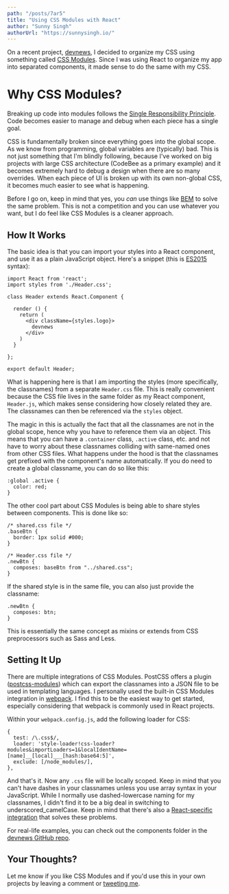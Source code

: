 ```yaml
---
path: "/posts/7ar5"
title: "Using CSS Modules with React"
author: "Sunny Singh"
authorUrl: "https://sunnysingh.io/"
---
```


On a recent project, [devnews](https://devne.ws/), I decided to organize my CSS using something called [CSS Modules](https://github.com/css-modules/css-modules). Since I was using React to organize my app into separated components, it made sense to do the same with my CSS.

# Why CSS Modules?

Breaking up code into modules follows the [Single Responsibility Principle](https://en.wikipedia.org/wiki/Single_responsibility_principle). Code becomes easier to manage and debug when each piece has a single goal.

CSS is fundamentally broken since everything goes into the global scope. As we know from programming, global variables are (typically) bad. This is not just something that I'm blindly following, because I've worked on big projects with large CSS architecture (CodeBee as a primary example) and it becomes extremely hard to debug a design when there are so many overrides. When each piece of UI is broken up with its own non-global CSS, it becomes much easier to see what is happening.

Before I go on, keep in mind that yes, you *can* use things like [BEM](http://getbem.com/) to solve the same problem. This is not a competition and you can use whatever you want, but I do feel like CSS Modules is a cleaner approach.

## How It Works

The basic idea is that you can import your styles into a React component, and use it as a plain JavaScript object. Here's a snippet (this is [ES2015](https://babeljs.io/docs/learn-es2015/) syntax):

```
import React from 'react';
import styles from './Header.css';

class Header extends React.Component {

  render () {
    return (
      <div className={styles.logo}>
        devnews
      </div>
    )
  }

};

export default Header;
```

What is happening here is that I am importing the styles (more specifically, the classnames) from a separate `Header.css` file. This is really convenient because the CSS file lives in the same folder as my React component, `Header.js`, which makes sense considering how closely related they are. The classnames can then be referenced via the `styles` object.

The magic in this is actually the fact that all the classnames are not in the global scope, hence why you have to reference them via an object. This means that you can have a `.container` class, `.active` class, etc. and not have to worry about these classnames colliding with same-named ones from other CSS files. What happens under the hood is that the classnames get prefixed with the component's name automatically. If you do need to create a global classname, you can do so like this:

```
:global .active {
  color: red;
}
```

The other cool part about CSS Modules is being able to share styles between components. This is done like so:

```
/* shared.css file */
.baseBtn {
  border: 1px solid #000;
}

/* Header.css file */
.newBtn {
  composes: baseBtn from "../shared.css";
}
```

If the shared style is in the same file, you can also just provide the classname:

```
.newBtn {
  composes: btn;
}
```

This is essentially the same concept as mixins or extends from CSS preprocessors such as Sass and Less.

## Setting It Up

There are multiple integrations of CSS Modules. PostCSS offers a plugin ([postcss-modules](https://github.com/outpunk/postcss-modules)) which can export the classnames into a JSON file to be used in templating languages. I personally used the built-in CSS Modules integration in [webpack](http://webpack.github.io/). I find this to be the easiest way to get started, especially considering that webpack is commonly used in React projects.

Within your `webpack.config.js`, add the following loader for CSS:

```
{
  test: /\.css$/,
  loader: 'style-loader!css-loader?modules&importLoaders=1&localIdentName=[name]__[local]___[hash:base64:5]',
  exclude: [/node_modules/],
},
```

And that's it. Now any `.css` file will be locally scoped. Keep in mind that you can't have dashes in your classnames unless you use array syntax in your JavaScript. While I normally use dashed-lowercase naming for my classnames, I didn't find it to be a big deal in switching to underscored_camelCase. Keep in mind that there's also a [React-specific integration](https://github.com/gajus/react-css-modules) that solves these problems.

For real-life examples, you can check out the components folder in the [devnews GitHub repo](https://github.com/devnews/web/tree/master/src/components).

## Your Thoughts?

Let me know if you like CSS Modules and if you'd use this in your own projects by leaving a comment or [tweeting me](https://twitter.com/sunnysinghio).